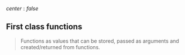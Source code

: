 $center: false$
## First class functions

> Functions as values that can be stored, passed as arguments and created/returned from functions.


